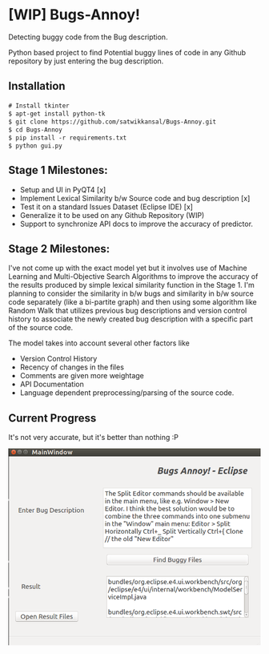 # [WIP] Bugs-Annoy!
Detecting buggy code from the Bug description.

Python based project to find Potential buggy lines of code in any Github repository by just entering the bug       description.

## Installation
```
# Install tkinter
$ apt-get install python-tk 
$ git clone https://github.com/satwikkansal/Bugs-Annoy.git
$ cd Bugs-Annoy
$ pip install -r requirements.txt
$ python gui.py

```

## Stage 1 Milestones:
- Setup and UI in PyQT4 [x]
- Implement Lexical Similarity b/w Source code and bug description [x]
- Test it on a standard Issues Dataset (Eclipse IDE) [x]
- Generalize it to be used on any Github Repository (WIP)
- Support to synchronize API docs to improve the accuracy of predictor.

## Stage 2 Milestones:

I've not come up with the exact model yet but it involves use of Machine Learning and Multi-Objective Search Algorithms to improve the accuracy of the results produced by simple lexical similarity function in the Stage 1. I'm planning to consider the similarity in b/w bugs and similarity in b/w source code separately (like a bi-partite graph) and then using some algorithm like Random Walk that utilizes previous bug descriptions and version control history to associate the newly created bug description with a specific part of the source code.

The model takes into account several other factors like
- Version Control History
- Recency of changes in the files
- Comments are given more weightage
- API Documentation
- Language dependent preprocessing/parsing of the source code.

## Current Progress

It's not very accurate, but it's better than nothing :P

![Alt text](/screenshots/Screenshot-stage1.png?raw=true "Stage 1")


